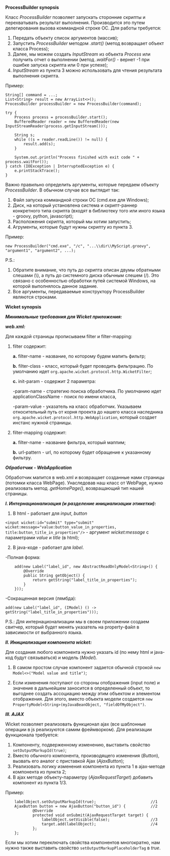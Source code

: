 **ProcessBuilder synopsis**

Класс _ProcessBuilder_ позволяет запускать сторонние скрипты и перехватывать результат выполнения.
Производится это путем делегирования вызова коммандной строке ОС.
Для работы требуется:
1. Передать объекту список аргументов (массив);
2. Запустить _ProcessBuilder_ методом _.start()_ (метод возвращает объект класса Process);
3. Далее, мы можем создать _InputStream_ из объекта _Process_ или получить отчет о выполнении (метод _.waitFor()_ - вернет -1 при ошибке запуска скрипта или 0 при успехе);
4. _InputStream_ из пункта 3 можно использовать для чтения результата выполнения скрипта.

Пример:
```
String[] command = ...;
List<String> result = new ArrayList<>();
ProcessBuilder processBuilder = new ProcessBuilder(command);

try {
    Process process = processBuilder.start();
    BufferedReader reader = new BufferedReader(new InputStreamReader(process.getInputStream()));

    String s;
    while ((s = reader.readLine()) != null) {
        result.add(s);
    }

    System.out.println("Process finished with exit code " + process.waitFor());
} catch (IOException | InterruptedException e) {
    e.printStackTrace();
}
```

Важно правильно определить аргументы, которые передаем объекту _ProcessBuilder_.
В обычном случае все выглядит так:
1. Файл запуска коммандной строки ОС (cmd.exe для Windows);
2. Диск, на который установлена система и скрипт-раннер конкретного типа скрипта (входят в библиотеку того или иного языка - groovy, python, javascript);
3. Расположения скрипта, который мы хотим запустить;
4. Агрументы, которые будут нужны скрипту из пункта 3.

Пример:
```
new ProcessBuilder("cmd.exe", "/c", "...\\dir\\MyScript.groovy", "argument1", "argument2", ...);
``` 

P.S.:
1. Обратите внимание, что путь до скрипта описан двумы обратными слешами (\\), а путь до системного диска обычным слешем (/). Это связано с особенностью обработки путей системой Windows, на которой выполнялось данное задание.
2. Все аргументы, передаваемые конструктору ProcessBuilder являются строками.


**Wicket synopsis**

**_Минимальные требования для Wicket приложения:_**

_**web.xml:**_

Для каждой страницы прописываем filter и filter-mapping:
    
1. filter содержит:
    
    **a.** filter-name - название, по которому будем мапить фильтр;
    
    **b.** filter-class - класс, который будет проводить фильтрацию. По умолчанию идет `org.apache.wicket.protocol.http.WicketFilter`;
    
    **c.** init-param - содержит 2 параметра:
    
    -param-name - стратегию поиска обработчика. По умолчанию идет applicationClassName - поиск по имени класса,
    
    -param-value - указатель на класс обработчик. Указываем относительный путь от корня проекта до нашего класса наследника `org.apache.wicket.protocol.http.WebApplication`, который создает инстанс нужной страницы.
        
    
2. filter-mapping содержит:
    
    **a.** filter-name - название фильтра, который маппим;
    
    **b.** url-pattern - url, по которому будет обращение к указанному фильтру.
    
    
_**Обработчик - WebApplication**_

Обработчик мапится в web.xml и возвращает созданные нами страницы (потомки класса WebPage).
Унаследовав наш класс от WebPage, нужно реализовать метод _.getHomePage()_, возвращающий тип нашей страницы.
    

**_I. Интернационализация (и разделение инициализации этикетки):_**

1) В html - работает для _input_, _button_

`<input wicket:id="submit" type="submit" wicket:message="value:button_value_in_properties, title:button_title_in_properties"/>` - аргумент _wicket:message_ с параметрами _value_ и _title_ (в html);


2) В java-коде - работает для _label_.

-Полная форма:
```
    add(new Label("label_id", new AbstractReadOnlyModel<String>() {
        @Override
        public String getObject() {
            return getString("label_title_in_properties");
        }
    }));
```

-Сокращенная версия (лямбда):

```add(new Label("label_id", (IModel) () -> getString("label_title_in_properties")));```

P.S.: Для интернационализации мы в своем приложении создаем свитчер, который будет менять указатель на property-файл в зависимости от выбранного языка.



**_II. Инициализация компонента wicket:_**

Для создания любого компонента нужно указать id (по нему html и java-код будут связываться) и модель (_Model_).

1) В самом простом случае компонент задается обычной строкой `new Model<>("Model value and title")`;

2) Если изменения поступают со стороны отображения (input поле) и значение в дальнейшем заносится в определенный объект, то выгоднее создать ассоциацию между этим объектом и элементом отображения.
Для этого, вместо объекта модели создается `new PropertyModel<String>(myJavaBeanObject, "fieldOfMyObject")`.



**_III. AJAX_**

Wicket позволяет реализовать функционал ajax (все шаблонные операции в js реализуются самим фреймворком).
Для реализации функционала требуется:

1. Компоненту, подверженному изменению, выставить свойство `setOutputMarkupId(true)`;
2. Вместо обычного компонента, производящего изменения (_Button_), вызвать его аналог с приставкой Ajax (_AjaxButton_);
3. Реализовать логику изменения компонента из пункта 1 в ajax-методе компонента из пункта 2;
3. В ajax методе объекту-параметру (_AjaxRequestTarget_) добавить компонент из пункта 1/3.

Пример:
```
    labelObject.setOutputMarkupId(true);                        //1
    AjaxButton button = new AjaxButton("button_id") {           //2
            @Override
            protected void onSubmit(AjaxRequestTarget target) {
                labelObject.setVisible(false);                  //3
                target.add(labelObject);                        //4
            };
    };
```


Если мы хотим переключать свойства компонентов многократно, нам нужно также выставить свойство `setOutputMarkupPlaceholderTag` в _true_.
